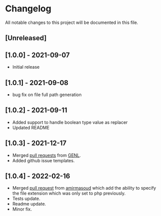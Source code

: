 # Changelog
All notable changes to this project will be documented in this file.

## [Unreleased]

## [1.0.0] - 2021-09-07
- Initial release

## [1.0.1] - 2021-09-08
- bug fix on file full path generation

## [1.0.2] - 2021-09-11
- Added support to handle boolean type value as replacer
- Updated README

## [1.0.3] - 2021-12-17
- Merged [pull requests](https://github.com/touhidurabir/laravel-stub-generator/pull/3) from [GENL](https://github.com/GENL).
- Added github issue templates.

## [1.0.4] - 2022-02-16
- Merged [pull request](https://github.com/touhidurabir/laravel-stub-generator/pull/5) from [amirmasoud](https://github.com/amirmasoud) which add the ability to specify the file extension which was only set to php previously.
- Tests update.
- Readme update.
- Minor fix.

